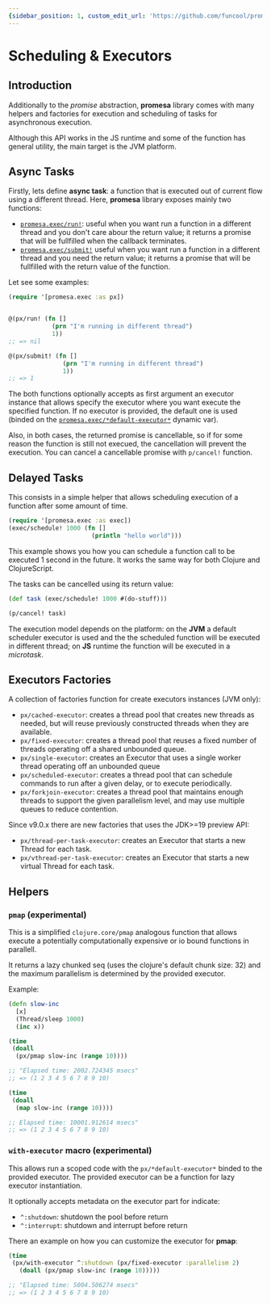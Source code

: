 ```yaml
---
{sidebar_position: 1, custom_edit_url: 'https://github.com/funcool/promesa/tree/master/doc/executors.md', sidebar_label: Scheduling & Executors}
---
```


# Scheduling & Executors

## Introduction

Additionally to the _promise_ abstraction, **promesa** library comes
with many helpers and factories for execution and scheduling of tasks
for asynchronous execution.

Although this API works in the JS runtime and some of the function has
general utility, the main target is the JVM platform.

## Async Tasks

Firstly, lets define **async task**: a function that is executed out
of current flow using a different thread. Here, **promesa** library
exposes mainly two functions:

- [`promesa.exec/run!`](../api/promesa/exec/#run-BANG-): useful when you want run a function in a
  different thread and you don't care abour the return value; it
  returns a promise that will be fullfilled when the callback
  terminates.
- [`promesa.exec/submit!`](../api/promesa/exec/#submit-BANG-) useful when you want run a function in a
  different thread and you need the return value; it returns a promise
  that will be fullfilled with the return value of the function.


Let see some examples:

```clojure
(require '[promesa.exec :as px])


@(px/run! (fn []
            (prn "I'm running in different thread")
            1))
;; => nil

@(px/submit! (fn []
               (prn "I'm running in different thread")
               1))
;; => 1
```

The both functions optionally accepts as first argument an executor
instance that allows specify the executor where you want execute the
specified function. If no executor is provided, the default one is
used (binded on the [`promesa.exec/*default-executor*`](../api/promesa/exec/#-STAR-default-executor-STAR-) dynamic var).

Also, in both cases, the returned promise is cancellable, so if for
some reason the function is still not execued, the cancellation will
prevent the execution. You can cancel a cancellable promise with
`p/cancel!` function.


## Delayed Tasks

This consists in a simple helper that allows scheduling execution of a
function after some amount of time.


```clojure
(require '[promesa.exec :as exec])
(exec/schedule! 1000 (fn []
                       (println "hello world")))
```

This example shows you how you can schedule a function call to be
executed 1 second in the future. It works the same way for both
Clojure and ClojureScript.

The tasks can be cancelled using its return value:

```clojure
(def task (exec/schedule! 1000 #(do-stuff)))

(p/cancel! task)
```

The execution model depends on the platform: on the **JVM** a default
scheduler executor is used and the the scheduled function will be
executed in different thread; on **JS** runtime the function will be
executed in a _microtask_.


## Executors Factories

A collection of factories function for create executors instances (JVM only):

- `px/cached-executor`: creates a thread pool that creates new threads
  as needed, but will reuse previously constructed threads when they
  are available.
- `px/fixed-executor`: creates a thread pool that reuses a fixed
  number of threads operating off a shared unbounded queue.
- `px/single-executor`: creates an Executor that uses a single worker
  thread operating off an unbounded queue
- `px/scheduled-executor`: creates a thread pool that can schedule
  commands to run after a given delay, or to execute periodically.
- `px/forkjoin-executor`: creates a thread pool that maintains enough
  threads to support the given parallelism level, and may use multiple
  queues to reduce contention.

Since v9.0.x there are new factories that uses the JDK>=19 preview API:

- `px/thread-per-task-executor`: creates an Executor that starts a new
  Thread for each task.
- `px/vthread-per-task-executor`: creates an Executor that starts a new
  virtual Thread for each task.


## Helpers

### `pmap` (experimental)

This is a simplified `clojure.core/pmap` analogous function that allows
execute a potentially computationally expensive or io bound functions
in parallell.

It returns a lazy chunked seq (uses the clojure's default chunk size:
32) and the maximum parallelism is determined by the provided
executor.

Example:

```clojure
(defn slow-inc
  [x]
  (Thread/sleep 1000)
  (inc x))

(time
 (doall
  (px/pmap slow-inc (range 10))))

;; "Elapsed time: 2002.724345 msecs"
;; => (1 2 3 4 5 6 7 8 9 10)

(time
 (doall
  (map slow-inc (range 10))))

;; Elapsed time: 10001.912614 msecs"
;; => (1 2 3 4 5 6 7 8 9 10)
```

### `with-executor` macro (experimental)

This allows run a scoped code with the `px/*default-executor*` binded
to the provided executor. The provided executor can be a function for
lazy executor instantiation.

It optionally accepts metadata on the executor part for indicate:

- `^:shutdown`: shutdown the pool before return
- `^:interrupt`: shutdown and interrupt before return

There an example on how you can customize the executor for **pmap**:

```clojure
(time
 (px/with-executor ^:shutdown (px/fixed-executor :parallelism 2)
   (doall (px/pmap slow-inc (range 10)))))

;; "Elapsed time: 5004.506274 msecs"
;; => (1 2 3 4 5 6 7 8 9 10)
```

[0]: https://docs.oracle.com/en/java/javase/19/docs/api/java.base/java/util/concurrent/CompletableFuture.html
[1]: https://developer.mozilla.org/en-US/docs/Web/JavaScript/Reference/Global_Objects/Promise
[2]: (https://stackoverflow.com/questions/30391809/what-is-bulkhead-pattern-used-by-hystrix)
[3]: https://github.com/clojure/core.async

